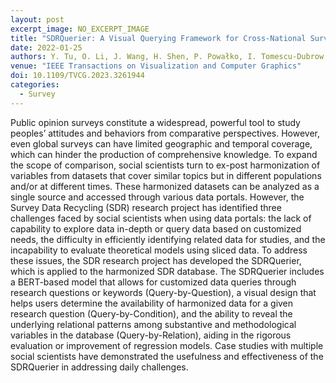 ```yaml
---
layout: post
excerpt_image: NO_EXCERPT_IMAGE
title: "SDRQuerier: A Visual Querying Framework for Cross-National Survey Data Recycling"
date: 2022-01-25
authors: Y. Tu, O. Li, J. Wang, H. Shen, P. Powałko, I. Tomescu-Dubrow, K. Slomczynski, S. Blanas & J. Jenkins
venue: "IEEE Transactions on Visualization and Computer Graphics"
doi: 10.1109/TVCG.2023.3261944
categories:
  - Survey
---
```

Public opinion surveys constitute a widespread, powerful tool to study peoples’ attitudes and behaviors from comparative perspectives. However, even global surveys can have limited geographic and temporal coverage, which can hinder the production of comprehensive knowledge. To expand the scope of comparison, social scientists turn to ex-post harmonization of variables from datasets that cover similar topics but in different populations and/or at different times. These harmonized datasets can be analyzed as a single source and accessed through various data portals. However, the Survey Data Recycling (SDR) research project has identified three challenges faced by social scientists when using data portals: the lack of capability to explore data in-depth or query data based on customized needs, the difficulty in efficiently identifying related data for studies, and the incapability to evaluate theoretical models using sliced data. To address these issues, the SDR research project has developed the SDRQuerier, which is applied to the harmonized SDR database. The SDRQuerier includes a BERT-based model that allows for customized data queries through research questions or keywords (Query-by-Question), a visual design that helps users determine the availability of harmonized data for a given research question (Query-by-Condition), and the ability to reveal the underlying relational patterns among substantive and methodological variables in the database (Query-by-Relation), aiding in the rigorous evaluation or improvement of regression models. Case studies with multiple social scientists have demonstrated the usefulness and effectiveness of the SDRQuerier in addressing daily challenges.
